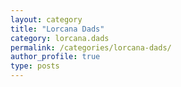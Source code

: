 ```yaml
---
layout: category
title: "Lorcana Dads"
category: lorcana.dads
permalink: /categories/lorcana-dads/
author_profile: true
type: posts
---
```

